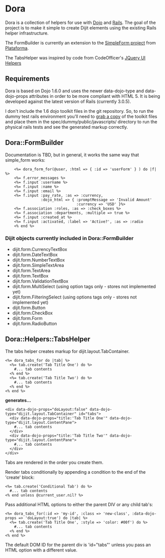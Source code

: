 # Dora

Dora is a collection of helpers for use with [Dojo](http://dojotoolkit.org) and [Rails](http://rubyonrails.org). The goal of the project is to make it simple to create Dijit elements using the existing Rails helper infrastructure.  

The FormBuilder is currently an extension to the [SimpleForm project](https://github.com/plataformatec/simple_form) from [Plataforma](http://blog.plataformatec.com.br/tag/simple_form). 

The TabsHelper was inspired by code from CodeOfficer's [JQuery UI Helpers](https://github.com/CodeOfficer/jquery-ui-rails-helpers)

## Requirements 

Dora is based on Dojo 1.6.0 and uses the newer data-dojo-type and data-dojo-props attributes in order to be more compliant with HTML 5. It is being developed against the latest version of Rails (currently 3.0.5). 

I don't include the 1.6 dojo toolkit files in the git repository. So, to run the dummy test rails environment you'll need to [grab a copy](http://download.dojotoolkit.org/) of the toolkit files and place them in the spec/dummy/public/javascripts/ directory to run the physical rails tests and see the generated markup correctly.

## Dora::FormBuilder 

Documentation is TBD, but in general, it works the same way that simple_form works: 

        <%= dora_form_for(@user, :html => { :id => 'userForm' } ) do |f| %>
        <%= f.error_messages %>
        <%= f.input :username %>
        <%= f.input :name %>
        <%= f.input :email %>
        <%= f.input :pay_rate, :as => :currency, 
                    :dojo_html => { :promptMessage => 'Invalid Amount' 
                                    :currency => 'USD' }%>
        <%= f.association :roles, :as => :check_boxes %>
        <%= f.association :departments, :multiple => true %>
        <%= f.input :created_at %>
        <%= f.input :activated, :label => 'Active?', :as => :radio
        <% end %>

### Dijit objects currently included in Dora::FormBuilder

* dijit.form.CurrencyTextBox
* dijit.form.DateTextBox
* dijit.form.NumberTextBox
* dijit.form.SimpleTextArea
* dijit.form.TextArea
* dijit.form.TextBox
* dijit.form.ValidationTextBox
* dijit.form.MultiSelect (using option tags only - stores not implemented yet)
* dijit.form.FilteringSelect (using options tags only - stores not implemented yet) 
* dijit.form.Button
* dijit.form.CheckBox
* dijit.form.Form
* dijit.form.RadioButton

## Dora::Helpers::TabsHelper 

The tabs helper creates markup for dijit.layout.TabContainer. 

    <%= dora_tabs_for do |tab| %>
      <%= tab.create('Tab Title One') do %>
        #... tab contents
      <% end %>
      <%= tab.create('Tab Title Two') do %>
        #... tab contents
      <% end %>
    <% end %>

**generates...**

    <div data-dojo-props="doLayout:false" data-dojo-type="dijit.layout.TabContainer" id="tabs">
      <div data-dojo-props="title:'Tab Title One'" data-dojo-type="dijit.layout.ContentPane">
        #... tab contents
      </div>
      <div data-dojo-props="title:'Tab Title Two'" data-dojo-type="dijit.layout.ContentPane">
        #... tab contents
      </div>
    </div>

Tabs are rendered in the order you create them. 

Render tabs conditionally by appending a condition to the end of the 'create' block: 

    <%= tab.create('Conditional Tab') do %>
      #... tab contents
    <% end unless @current_user.nil? %>

Pass additional HTML options to either the parent DIV or any child tab's: 

    <%= dora_tabs_for(:id => 'my-id', :class => 'new-class', :data-dojo-props => 'doLayout:true') do |tab| %>
      <%= tab.create('Tab Title One', :style => 'color: #00f') do %>
        #... tab contents
      <% end %>
    <% end %>
  
The default DOM ID for the parent div is 'id="tabs"' unless you pass an HTML option with a different value.

